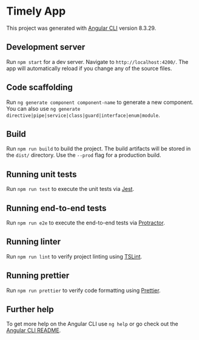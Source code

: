 # Timely App

This project was generated with [Angular CLI](https://github.com/angular/angular-cli) version 8.3.29.

## Development server

Run `npm start` for a dev server. Navigate to `http://localhost:4200/`. The app will automatically reload if you change any of the source files.

## Code scaffolding

Run `ng generate component component-name` to generate a new component. You can also use `ng generate directive|pipe|service|class|guard|interface|enum|module`.

## Build

Run `npm run build` to build the project. The build artifacts will be stored in the `dist/` directory. Use the `--prod` flag for a production build.

## Running unit tests

Run `npm run test` to execute the unit tests via [Jest](https://jestjs.io/).

## Running end-to-end tests

Run `npm run e2e` to execute the end-to-end tests via [Protractor](http://www.protractortest.org/).

## Running linter

Run `npm run lint` to verify project linting using [TSLint](https://palantir.github.io/tslint/).

## Running prettier

Run `npm run prettier` to verify code formatting using [Prettier](https://prettier.io/).

## Further help

To get more help on the Angular CLI use `ng help` or go check out the [Angular CLI README](https://github.com/angular/angular-cli/blob/master/README.md).

